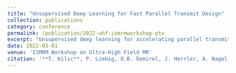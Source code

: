 ```yaml
---
title: "Unsupervised Deep Learning for Fast Parallel Transmit Design"
collection: publications
category: conference
permalink: /publication/2022-uhf-ismrmworkshop-ptx
excerpt: "Unsupervised deep learning for accelerating parallel transmit design."
date: 2022-03-01
venue: 'ISMRM Workshop on Ultra-High Field MR'
citation: '**T. Kilic**, P. Liebig, O.B. Demirel, J. Herrler, A. Nagel, K. Ugurbil, M. Akçakaya. "Unsupervised Deep Learning for Fast Parallel Transmit Design." <i>ISMRM Workshop on Ultra-High Field MR</i>, March 2022.'
---
```

